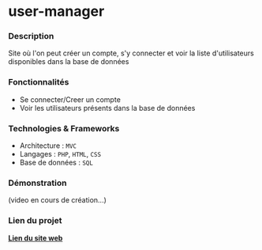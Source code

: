 ﻿# user-manager

### Description
Site où l'on peut créer un compte, s'y connecter et voir la liste d'utilisateurs disponibles dans la base de données

### Fonctionnalités
- Se connecter/Creer un compte
- Voir les utilisateurs présents dans la base de données

### Technologies & Frameworks
- Architecture : `MVC`
- Langages : `PHP`, `HTML`, `CSS`
- Base de données : `SQL`

<!-- ### Diagrammes/Conception -->

<!-- #### Modèle Conceptuel des Données (MLD)
```jsx
![MCD](chemin/vers/votre_image_mcd.png)
```

#### Modèle Organisationnel des Données (MCD)
```jsx
![MCD](chemin/vers/votre_image_mcd.png)
```

#### Diagramme de Classes UML
```jsx
![MCD](chemin/vers/votre_image_mcd.png)
``` -->

### Démonstration
(video en cours de création...)

### Lien du projet
**[Lien du site web](https://iassadki.alwaysdata.net/usermanager)**
